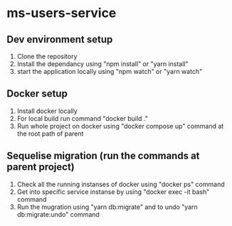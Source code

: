 # ms-users-service

## Dev environment setup
1. Clone the repository 
2. Install the dependancy using "npm install" or "yarn install"
3. start the application locally using "npm watch" or "yarn watch"

## Docker setup
1. Install docker locally 
2. For local build run command "docker build ."  
3. Run whole project on docker using "docker compose up" command at the root path of parent


## Sequelise migration (run the commands at parent project)
1. Check all the running instanses of docker using "docker ps" command
2. Get into specific service instanse by using "docker exec -it <dockerId> bash" command
3. Run the mugration using "yarn db:migrate" and to undo "yarn db:migrate:undo" command
